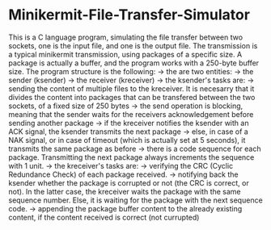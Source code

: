 # Minikermit-File-Transfer-Simulator

This is a C language program, simulating the file transfer between two sockets, one is the input file, and one is the output file.
The transmission is a typical minikermit transmission, using packages of a specific size. A package is actually a buffer, and the program works with a 250-byte buffer size.
The program structure is the following:
-> the are two entities:
  -> the sender (ksender)
  -> the receiver (kreceiver)
-> the ksender's tasks are:
  -> sending the content of multiple files to the kreceiver. It is necesarry that it divides the content into packages that can be transfered between the two sockets, of a fixed size of 250 bytes
  -> the send operation is blocking, meaning that the sender waits for the receivers acknowledgement before sending another package
    -> if the kreceiver notifies the ksender with an ACK signal, the ksender transmits the next package
    -> else, in case of a NAK signal, or in case of timeout (which is actually set at 5 seconds), it transmits the same package as before
    -> there is a code sequence for each package. Transmitting the next package always increments the sequence with 1 unit.
-> the kreceiver's tasks are:
  -> verifying the CRC (Cyclic Redundance Check) of each package received.
    -> notifying back the ksender whether the package is corrupted or not (the CRC is correct, or not). In the latter case, the kreceiver waits the package with the same sequence number. Else, it is waiting for the package with the next sequence code.
    -> appending the package buffer content to the already existing content, if the content received is correct (not currupted)
